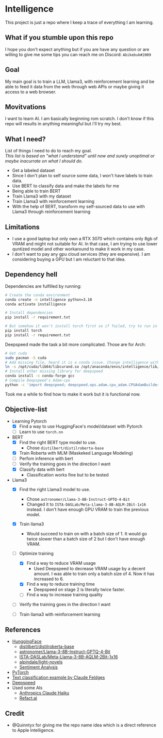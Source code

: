 # Intelligence
This project is just a repo where I keep a trace of everything I am learning.  

## What if you stumble upon this repo
I hope you don't expect anything but if you are have any question or are willing to give me some tips you can reach me on Discord: ``Abikebuk#2009 ``

## Goal
My main goal is to train a LLM, Llama3, with reinforcement learning and be able to feed it data from the web through web APIs or maybe giving it access to a web browser.

## Movitvations
I want to learn AI. I am basically beginning rom scratch. I don't know if this repo will results in anything meaningful but i'll try my best.

## What I need?
List of things I need to do to reach my goal.  
*This list is based on "what I understand" until now and surely unoptimal or maybe inacurrate on what I should do.*

* Get a labeled dataset
* Since I don't plan to self source some data, I won't have labels to train data.
* Use BERT to classify data and make the labels for me
* Being able to train BERT
* Train Llama3 with my dataset
* Train Llama3 with reinforcement learning
* With the help of BERT, transform my self-sourced data to use with Llama3 through reinforcement learning

## Limitations
* I use a good laptop but only own a RTX 3070 which contains only 8gb of VRAM and might not suitable for AI. In that case, I am trying to use lower quntized model and other workaround to make it work in my case.
* I don't want to pay any gpu cloud services (they are expensive). I am considering buying a GPU but I am reluctant to that idea.

## Dependency hell
Dependencies are fulfilled by running:
```bash
# Create the conda environment
conda create -n intelligence python=3.10
conda activate installigence

# Install dependencies
pip install -r requirement.txt

# But somehow it won't install torch first so if failed, try to run in this instead:
pip install torch
pip install -r requirement.txt
```
Deepspeed made the task a bit more complicated. Those are for Arch:
```bash
# Get cuda 
sudo pacman -S cuda
# Add missing file, heard it is a conda issue. Change intelligence with whatever env name you use
ln -s /opt/cuda/lib64/libcurand.so /opt/anaconda/envs/intelligence/lib/python3.10/site-packages/torch/lib/
# Install other missing library for deepspeed
conda install -c conda-forge gcc
# Compile Deepspeed's Adam-cpu
python -c 'import deepspeed; deepspeed.ops.adam.cpu_adam.CPUAdamBuilder().load()'
```
Took me a while to find how to make it work but it is functional now.

## Objective-list
* Learning Pytorch
  * [x] Find a way to use HuggingFace's model/dataset with Pytorch
  * [ ] Learn to use ``torch.nn``
* BERT
  * [x] Find the right BERT type model to use.  
    - Chose ``distilbert/distilroberta-base``   
  * [x] Train Roberta with MLM (Maskeked Language Modeling)
  * [ ] Perfom inference with bert
  * [ ] Verify the training goes in the direction I want
  * [x] Classify data with bert
    * Classification works fine but to be tested
* Llama3
  * [x] Find the right Llama3 model to use.
    - Chose ``astronomer/Llama-3-8B-Instruct-GPTQ-4-Bit``
    - Changed it to ``ISTA-DASLab/Meta-Llama-3-8B-AQLM-2Bit-1x16`` instead. I don't have enough GPU VRAM to train the previous model.
  * [x] Train llama3
    - Would succeed to train on with a batch size of 1. It would go twice slower than a batch size of 2 but I don't have enough VRAM.
  * [ ] Optimize training
    *  [x] Find a way to reduce VRAM usage
      - Used Deepspeed to decrease VRAM usage by a decent amount. I was able to train only a batch size of 4. Now it has increased to 6.
    *  [x] Find a way to reduce training time
      - Deepspeed on stage 2 is literally twice faster.
    *  [ ] Find a way to increase training quality
  * [ ] Verify the training goes in the direction I want
  * [ ] Train llama3 with reinforcement learning


## References
* [HunggingFace](https://huggingface.co/)
  * [distilbert/distilroberta-base](https://huggingface.co/distilbert/distilroberta-base)
  * [astronomer/Llama-3-8B-Instruct-GPTQ-4-Bit](https://huggingface.co/astronomer/Llama-3-8B-Instruct-GPTQ-4-Bit)
  * [ISTA-DASLab/Meta-Llama-3-8B-AQLM-2Bit-1x16](https://huggingface.co/ISTA-DASLab/Meta-Llama-3-8B-AQLM-2Bit-1x16)
  * [alpindale/light-novels](https://huggingface.co/datasets/alpindale/light-novels)
  * [Sentiment Analysis](https://huggingface.co/blog/sentiment-analysis-twitter)
* [PyTorch](https://pytorch.org/docs/stable/index.html)
* [Text classification example by Claude Feldges](https://medium.com/@claude.feldges/text-classification-with-bert-in-tensorflow-and-pytorch-4e43e79673b3)
* [Deepspeed](https://github.com/microsoft/DeepSpeed)
* Used some AIs
  * [Anthropics Claude Haiku](https://www.anthropic.com/)
  * [Refact.ai](https://www.refact.ai/)

## Credit
* @Quinntyx for giving me the repo name idea which is a direct reference to Apple Intelligence.